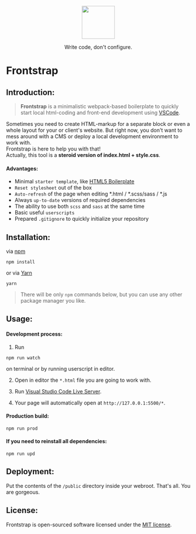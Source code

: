 <p align="center">
    <img src="https://nickbur.top/github/frontstrap-logo.svg" width="90px" height="auto">
</p>

<p align="center">
    Write code, don't configure.
</p>

# Frontstrap

## Introduction:  
> **Frontstrap** is a minimalistic webpack-based boilerplate to quickly start local html-coding and front-end development using [VSCode](https://code.visualstudio.com/).  

Sometimes you need to create HTML-markup for a separate block or even a whole layout for your or client's website. But right now, you don't want to mess around with a CMS or deploy a local development environment to work with.  
Frontstrap is here to help you with that!  
Actually, this tool is a **steroid version of index.html + style.css**.  
  
#### Advantages:  
- Minimal ```starter template```, like [HTML5 Boilerplate](https://github.com/h5bp/html5-boilerplate/)
- ```Reset stylesheet``` out of the box
- ```Auto-refresh``` of the page when editing *.html / *.scss/sass / *.js
- Always ```up-to-date``` versions of required dependencies
- The ability to use both ```scss``` and ```sass``` at the same time
- Basic useful ```userscripts```
- Prepared ```.gitignore``` to quickly initialize your repository

## Installation:  
via [npm](https://www.npmjs.com/)  
```
npm install
```  
or via [Yarn](https://classic.yarnpkg.com/)  
```
yarn
```  
> There will be only ```npm``` commands below, but you can use any other package manager you like.  
  
## Usage:  

#### Development process:  
1. Run
```
npm run watch
```  
on terminal or by running userscript in editor.  

2. Open in editor the ```*.html``` file you are going to work with.  

3. Run [Visual Studio Code Live Server](https://github.com/ritwickdey/vscode-live-server).  

4. Your page will automatically open at ```http://127.0.0.1:5500/*```.  
  
#### Production build:
```
npm run prod
```
  
#### If you need to reinstall all dependencies:
```
npm run upd
```
  
## Deployment:
Put the contents of the ```/public``` directory inside your webroot. That's all. You are gorgeous.  
  
## License:
Frontstrap is open-sourced software licensed under the [MIT license](LICENSE).
